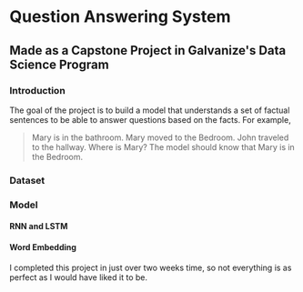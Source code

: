 # Question Answering System
## Made as a Capstone Project in Galvanize's Data Science Program

### Introduction
The goal of the project is to build a model that understands a set of factual sentences to be able to answer questions based on the facts. For example, 
> Mary is in the bathroom. Mary moved to the Bedroom. John traveled to the hallway.
> Where is Mary?
The model should know that Mary is in the Bedroom.

### Dataset


### Model

#### RNN and LSTM

#### Word Embedding


I completed this project in just over two weeks time, so not everything is as perfect as I would have liked it to be.
